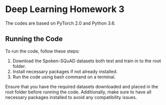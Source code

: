 # Deep Learning Homework 3

The codes are based on PyTorch 2.0 and Python 3.6.

## Running the Code

To run the code, follow these steps:

1. Download the Spoken-SQuAD datasets both test and train in to the root folder.
2. Install necessary packages if not already installed.
3. Run the code using bash command on a terminal.

Ensure that you have the required datasets downloaded and placed in the root folder before running the code. Additionally, make sure to have all necessary packages installed to avoid any compatibility issues.
